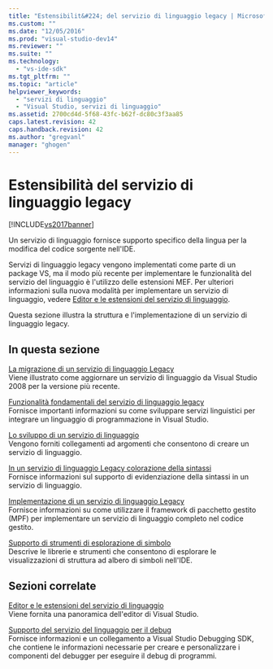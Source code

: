 ```yaml
---
title: "Estensibilit&#224; del servizio di linguaggio legacy | Microsoft Docs"
ms.custom: ""
ms.date: "12/05/2016"
ms.prod: "visual-studio-dev14"
ms.reviewer: ""
ms.suite: ""
ms.technology: 
  - "vs-ide-sdk"
ms.tgt_pltfrm: ""
ms.topic: "article"
helpviewer_keywords: 
  - "servizi di linguaggio"
  - "Visual Studio, servizi di linguaggio"
ms.assetid: 2700cd4d-5f68-43fc-b62f-dc80c3f3aa85
caps.latest.revision: 42
caps.handback.revision: 42
ms.author: "gregvanl"
manager: "ghogen"
---
```

# Estensibilit&#224; del servizio di linguaggio legacy
[!INCLUDE[vs2017banner](../../code-quality/includes/vs2017banner.md)]

Un servizio di linguaggio fornisce supporto specifico della lingua per la modifica del codice sorgente nell'IDE.  
  
 Servizi di linguaggio legacy vengono implementati come parte di un package VS, ma il modo più recente per implementare le funzionalità del servizio del linguaggio è l'utilizzo delle estensioni MEF. Per ulteriori informazioni sulla nuova modalità per implementare un servizio di linguaggio, vedere [Editor e le estensioni del servizio di linguaggio](../../extensibility/editor-and-language-service-extensions.md).  
  
 Questa sezione illustra la struttura e l'implementazione di un servizio di linguaggio legacy.  
  
## In questa sezione  
 [La migrazione di un servizio di linguaggio Legacy](../../extensibility/internals/migrating-a-legacy-language-service.md)  
 Viene illustrato come aggiornare un servizio di linguaggio da Visual Studio 2008 per la versione più recente.  
  
 [Funzionalità fondamentali del servizio di linguaggio legacy](../../extensibility/internals/legacy-language-service-essentials.md)  
 Fornisce importanti informazioni su come sviluppare servizi linguistici per integrare un linguaggio di programmazione in Visual Studio.  
  
 [Lo sviluppo di un servizio di linguaggio](../../extensibility/internals/developing-a-legacy-language-service.md)  
 Vengono forniti collegamenti ad argomenti che consentono di creare un servizio di linguaggio.  
  
 [In un servizio di linguaggio Legacy colorazione della sintassi](../../extensibility/internals/syntax-coloring-in-a-legacy-language-service.md)  
 Fornisce informazioni sul supporto di evidenziazione della sintassi in un servizio di linguaggio.  
  
 [Implementazione di un servizio di linguaggio Legacy](../../extensibility/internals/implementing-a-legacy-language-service1.md)  
 Fornisce informazioni su come utilizzare il framework di pacchetto gestito \(MPF\) per implementare un servizio di linguaggio completo nel codice gestito.  
  
 [Supporto di strumenti di esplorazione di simbolo](../../extensibility/internals/supporting-symbol-browsing-tools.md)  
 Descrive le librerie e strumenti che consentono di esplorare le visualizzazioni di struttura ad albero di simboli nell'IDE.  
  
## Sezioni correlate  
 [Editor e le estensioni del servizio di linguaggio](../../extensibility/editor-and-language-service-extensions.md)  
 Viene fornita una panoramica dell'editor di Visual Studio.  
  
 [Supporto del servizio del linguaggio per il debug](../../extensibility/internals/language-service-support-for-debugging.md)  
 Fornisce informazioni e un collegamento a Visual Studio Debugging SDK, che contiene le informazioni necessarie per creare e personalizzare i componenti del debugger per eseguire il debug di programmi.